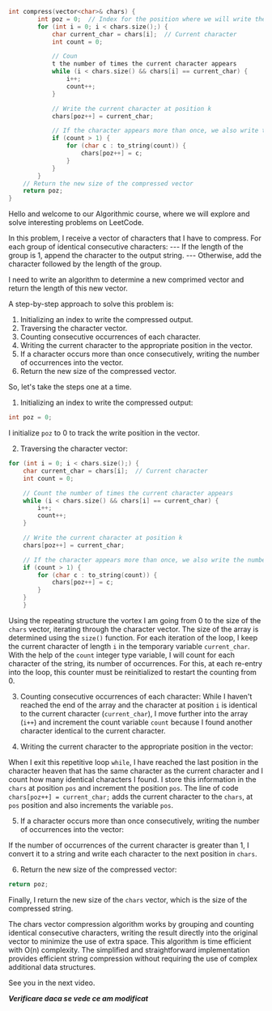 ```cpp
int compress(vector<char>& chars) {
        int poz = 0;  // Index for the position where we will write the compressed result
        for (int i = 0; i < chars.size();) {
            char current_char = chars[i];  // Current character
            int count = 0;

            // Coun
            t the number of times the current character appears
            while (i < chars.size() && chars[i] == current_char) {
                i++;
                count++;
            }

            // Write the current character at position k
            chars[poz++] = current_char;

            // If the character appears more than once, we also write the number of occurrences
            if (count > 1) {
                for (char c : to_string(count)) {
                    chars[poz++] = c;
                }
            }
        }
    // Return the new size of the compressed vector
    return poz;  
}

```


Hello and welcome to our Algorithmic course, where we will explore and solve interesting problems on LeetCode.

In this problem, I receive a vector of characters that I have to compress.
For each group of identical consecutive characters:
--- If the length of the group is 1, append the character to the output string.
--- Otherwise, add the character followed by the length of the group.

I need to write an algorithm to determine a new comprimed vector and return the length of this new vector.

A step-by-step approach to solve this problem is:
1. Initializing an index to write the compressed output.
2. Traversing the character vector.
3. Counting consecutive occurrences of each character.
4. Writing the current character to the appropriate position in the vector.
5. If a character occurs more than once consecutively, writing the number of occurrences into the vector.
6. Return the new size of the compressed vector.

So, let's take the steps one at a time.
1. Initializing an index to write the compressed output:
```cpp
int poz = 0;
```
I initialize `poz` to 0 to track the write position in the vector.

2. Traversing the character vector:
```c++
for (int i = 0; i < chars.size();) {
    char current_char = chars[i];  // Current character
    int count = 0;

    // Count the number of times the current character appears
    while (i < chars.size() && chars[i] == current_char) {
        i++;
        count++;
    }

    // Write the current character at position k
    chars[poz++] = current_char;

    // If the character appears more than once, we also write the number of occurrences
    if (count > 1) {
        for (char c : to_string(count)) {
            chars[poz++] = c;
        }
    }
    }
```
Using the repeating structure the vortex I am going from 0 to the size of the `chars` vector, iterating through the character vector. The size of the array is determined using the `size()` function.
For each iteration of the loop, I keep the current character of length `i` in the temporary variable `current_char`.
With the help of the `count` integer type variable, I will count for each character of the string, its number of occurrences. For this, at each re-entry into the loop, this counter must be reinitialized to restart the counting from 0.


3. Counting consecutive occurrences of each character:
While I haven't reached the end of the array and the character at position `i` is identical to the current character (`current_char`), I move further into the array (`i++`) and increment the count variable `count` because I found another character identical to the current character.

4. Writing the current character to the appropriate position in the vector:

When I exit this repetitive loop `while`, I have reached the last position in the character heaven that has the same character as the current character and I count how many identical characters I found. I store this information in the `chars` at position `pos` and increment the position `pos`. 
The line of code `chars[poz++] = current_char;` adds the current character to the `chars`, at `pos` position and also increments the variable `pos`.

5. If a character occurs more than once consecutively, writing the number of occurrences into the vector:

If the number of occurrences of the current character is greater than 1, I convert it to a string and write each character to the next position in `chars`.

6. Return the new size of the compressed vector:

```c++
return poz;  
```
Finally, I return the new size of the `chars` vector, which is the size of the compressed string.

The chars vector compression algorithm works by grouping and counting identical consecutive characters, writing the result directly into the original vector to minimize the use of extra space.
This algorithm is time efficient with O(n) complexity. The simplified and straightforward implementation provides efficient string compression without requiring the use of complex additional data structures.

See you in the next video.

**_Verificare daca se vede ce am modificat_**